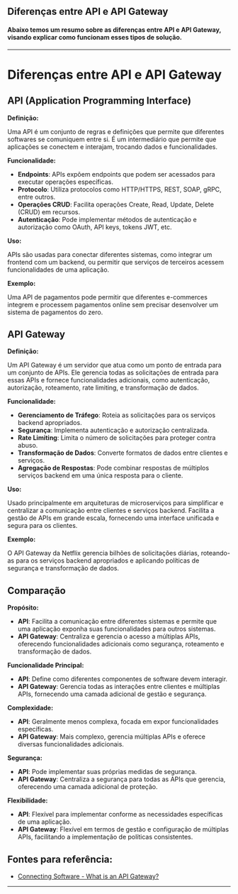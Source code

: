 ## Diferenças entre API e API Gateway

#### Abaixo temos um resumo sobre as diferenças entre API e API Gateway, visando explicar como funcionam esses tipos de solução.

---

# Diferenças entre API e API Gateway

## API (Application Programming Interface)

**Definição:**

Uma API é um conjunto de regras e definições que permite que diferentes softwares se comuniquem entre si. É um intermediário que permite que aplicações se conectem e interajam, trocando dados e funcionalidades.

**Funcionalidade:**

- **Endpoints**: APIs expõem endpoints que podem ser acessados para executar operações específicas.
- **Protocolo**: Utiliza protocolos como HTTP/HTTPS, REST, SOAP, gRPC, entre outros.
- **Operações CRUD**: Facilita operações Create, Read, Update, Delete (CRUD) em recursos.
- **Autenticação**: Pode implementar métodos de autenticação e autorização como OAuth, API keys, tokens JWT, etc.

**Uso:**

APIs são usadas para conectar diferentes sistemas, como integrar um frontend com um backend, ou permitir que serviços de terceiros acessem funcionalidades de uma aplicação.

**Exemplo:**

Uma API de pagamentos pode permitir que diferentes e-commerces integrem e processem pagamentos online sem precisar desenvolver um sistema de pagamentos do zero.

## API Gateway

**Definição:**

Um API Gateway é um servidor que atua como um ponto de entrada para um conjunto de APIs. Ele gerencia todas as solicitações de entrada para essas APIs e fornece funcionalidades adicionais, como autenticação, autorização, roteamento, rate limiting, e transformação de dados.

**Funcionalidade:**

- **Gerenciamento de Tráfego**: Roteia as solicitações para os serviços backend apropriados.
- **Segurança**: Implementa autenticação e autorização centralizada.
- **Rate Limiting**: Limita o número de solicitações para proteger contra abuso.
- **Transformação de Dados**: Converte formatos de dados entre clientes e serviços.
- **Agregação de Respostas**: Pode combinar respostas de múltiplos serviços backend em uma única resposta para o cliente.

**Uso:**

Usado principalmente em arquiteturas de microserviços para simplificar e centralizar a comunicação entre clientes e serviços backend. Facilita a gestão de APIs em grande escala, fornecendo uma interface unificada e segura para os clientes.

**Exemplo:**

O API Gateway da Netflix gerencia bilhões de solicitações diárias, roteando-as para os serviços backend apropriados e aplicando políticas de segurança e transformação de dados.

## Comparação

**Propósito:**

- **API**: Facilita a comunicação entre diferentes sistemas e permite que uma aplicação exponha suas funcionalidades para outros sistemas.
- **API Gateway**: Centraliza e gerencia o acesso a múltiplas APIs, oferecendo funcionalidades adicionais como segurança, roteamento e transformação de dados.

**Funcionalidade Principal:**

- **API**: Define como diferentes componentes de software devem interagir.
- **API Gateway**: Gerencia todas as interações entre clientes e múltiplas APIs, fornecendo uma camada adicional de gestão e segurança.

**Complexidade:**

- **API**: Geralmente menos complexa, focada em expor funcionalidades específicas.
- **API Gateway**: Mais complexo, gerencia múltiplas APIs e oferece diversas funcionalidades adicionais.

**Segurança:**

- **API**: Pode implementar suas próprias medidas de segurança.
- **API Gateway**: Centraliza a segurança para todas as APIs que gerencia, oferecendo uma camada adicional de proteção.

**Flexibilidade:**

- **API**: Flexível para implementar conforme as necessidades específicas de uma aplicação.
- **API Gateway**: Flexível em termos de gestão e configuração de múltiplas APIs, facilitando a implementação de políticas consistentes.

## Fontes para referência:

- [Connecting Software - What is an API Gateway?](https://www.connecting-software.com/blog/what-is-an-api-gateway-how-it-can-actually-deliver-practical-results/)

---
